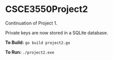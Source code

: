 # CSCE3550Project2
Continuation of Project 1.

Private keys are now stored in a SQLite database.

**To Build:** ```go build project2.go```

**To Run:** ```./project2.exe```
